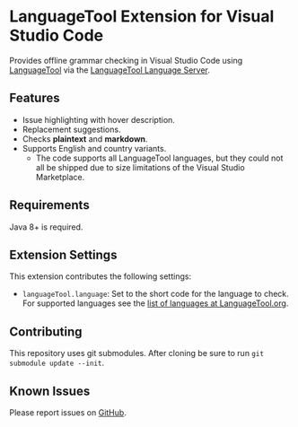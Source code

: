 # LanguageTool Extension for Visual Studio Code

Provides offline grammar checking in Visual Studio Code using [LanguageTool](https://languagetool.org/) via the [LanguageTool Language Server](https://github.com/adamvoss/languagetool-languageserver).

## Features
* Issue highlighting with hover description.
* Replacement suggestions.
* Checks **plaintext** and **markdown**.
* Supports English and country variants.
  - The code supports all LanguageTool languages, but they could not all be shipped due to size limitations of the Visual Studio Marketplace.


## Requirements
Java 8+ is required.

## Extension Settings

This extension contributes the following settings:

* `languageTool.language`: Set to the short code for the language to check.  For supported languages see the [list of languages at LanguageTool.org](https://languagetool.org/languages/).

## Contributing
This repository uses git submodules.  After cloning be sure to run `git submodule update --init`.

## Known Issues
Please report issues on [GitHub](https://github.com/adamvoss/vscode-languagetool).
